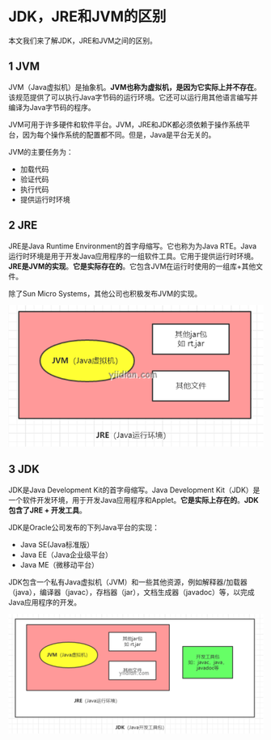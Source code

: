 # JDK，JRE和JVM的区别

本文我们来了解JDK，JRE和JVM之间的区别。

## 1 JVM

JVM（Java虚拟机）是抽象机。**JVM也称为虚拟机，是因为它实际上并不存在**。该规范提供了可以执行Java字节码的运行环境。它还可以运行用其他语言编写并编译为Java字节码的程序。

JVM可用于许多硬件和软件平台。JVM，JRE和JDK都必须依赖于操作系统平台，因为每个操作系统的配置都不同。但是，Java是平台无关的。

JVM的主要任务为：

- 加载代码
- 验证代码
- 执行代码
- 提供运行时环境

## 2 JRE

JRE是Java Runtime Environment的首字母缩写。它也称为为Java RTE。Java运行时环境是用于开发Java应用程序的一组软件工具。它用于提供运行时环境。**JRE是JVM的实现**。**它是实际存在的**。它包含JVM在运行时使用的一组库+其他文件。

除了Sun Micro Systems，其他公司也积极发布JVM的实现。

![img](8.JDK，JRE和JVM的区别.assets/20200218025922954.png)

## 3 JDK

JDK是Java Development Kit的首字母缩写。Java Development Kit（JDK）是一个软件开发环境，用于开发Java应用程序和Applet。**它是实际上存在的**。**JDK包含了JRE + 开发工具**。

JDK是Oracle公司发布的下列Java平台的实现：

- Java SE(Java标准版）
- Java EE（Java企业级平台）
- Java ME（微移动平台）

JDK包含一个私有Java虚拟机（JVM）和一些其他资源，例如解释器/加载器（java），编译器（javac），存档器（jar），文档生成器（javadoc）等，以完成Java应用程序的开发。

![img](8.JDK，JRE和JVM的区别.assets/20200218031016199.png)